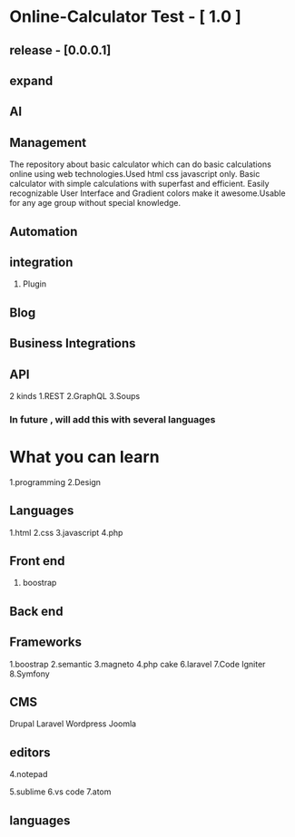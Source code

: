 # Online-Calculator Test - [ 1.0 ]
## release - [0.0.0.1]
## expand

## AI
## Management

The repository about basic calculator which can do basic calculations online using web technologies.Used html css javascript only. 
Basic calculator with simple calculations with superfast and efficient.
Easily recognizable User Interface and Gradient colors make it awesome.Usable for any age group without special knowledge.

## Automation
## integration
1. Plugin
## Blog 
## Business Integrations

## API
2 kinds
1.REST
2.GraphQL
3.Soups
### In future , will add this with several languages

# What you can learn
1.programming
2.Design
## Languages
1.html
2.css
3.javascript
4.php
## Front end
1. boostrap
## Back end

## Frameworks
1.boostrap
2.semantic
3.magneto
4.php cake
6.laravel
7.Code Igniter
8.Symfony

## CMS
Drupal
Laravel
Wordpress
Joomla



## editors
4.notepad

5.sublime
6.vs code
7.atom

## languages

 
 
